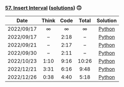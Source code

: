### [57. Insert Interval](https://leetcode.com/problems/insert-interval/) ([solutions](https://github.com/jxcrw/enigmata/blob/main/leetcode/57.%20Insert%20Interval)) 🙃

|    Date    | Think | Code | Total |                                                       Solution                                                       |
|:----------:|:-----:|:----:|:-----:|:--------------------------------------------------------------------------------------------------------------------:|
| 2022/09/17 |   ∞   |  ∞   |   ∞   |      [Python](https://github.com/jxcrw/enigmata/blob/main/leetcode/57.%20Insert%20Interval/insert_interval.py)       |
| 2022/09/17 |   –   | 2:18 |   –   | [Python](https://github.com/jxcrw/enigmata/blob/main/leetcode/57.%20Insert%20Interval/insert_interval_2022-09-17.py) |
| 2022/09/21 |   –   | 2:17 |   –   | [Python](https://github.com/jxcrw/enigmata/blob/main/leetcode/57.%20Insert%20Interval/insert_interval_2022-09-21.py) |
| 2022/09/30 |   –   | 2:11 |   –   | [Python](https://github.com/jxcrw/enigmata/blob/main/leetcode/57.%20Insert%20Interval/insert_interval_2022-09-30.py) |
| 2022/10/23 | 1:10  | 9:16 | 10:26 | [Python](https://github.com/jxcrw/enigmata/blob/main/leetcode/57.%20Insert%20Interval/insert_interval_2022-10-23.py) |
| 2022/12/21 | 3:31  | 6:16 | 9:48  | [Python](https://github.com/jxcrw/enigmata/blob/main/leetcode/57.%20Insert%20Interval/insert_interval_2022-12-21.py) |
| 2022/12/26 | 0:38  | 4:40 | 5:18  | [Python](https://github.com/jxcrw/enigmata/blob/main/leetcode/57.%20Insert%20Interval/insert_interval_2022-12-26.py) |
